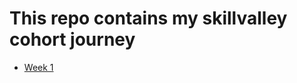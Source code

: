 # This repo contains my skillvalley cohort journey
- [Week 1](https://blog.suhaskhobragade.tech/what-ive-done-in-week-1-of-skill-valley-cohort)
